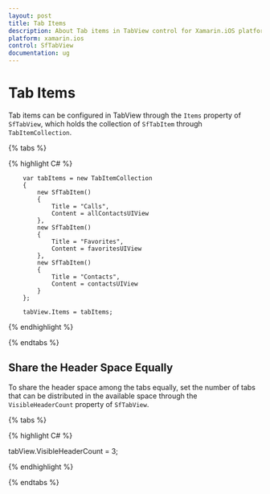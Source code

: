 ```yaml
---
layout: post
title: Tab Items
description: About Tab items in TabView control for Xamarin.iOS platform
platform: xamarin.ios
control: SfTabView
documentation: ug
---
```


# Tab Items

Tab items can be configured in TabView through the `Items` property of `SfTabView`, which holds the collection of `SfTabItem` through `TabItemCollection`.


{% tabs %}

{% highlight C# %}

        var tabItems = new TabItemCollection
        {
            new SfTabItem()
            {
                Title = "Calls",
                Content = allContactsUIView
            },
            new SfTabItem()
            {
                Title = "Favorites",
                Content = favoritesUIView
            },
            new SfTabItem()
            {
                Title = "Contacts",
                Content = contactsUIView
            }
        };

        tabView.Items = tabItems;
            

{% endhighlight %}

{% endtabs %}

## Share the Header Space Equally

To share the header space among the tabs equally, set the number of tabs that can be distributed in the available space through the `VisibleHeaderCount` property of `SfTabView`.

{% tabs %}

{% highlight C# %}

tabView.VisibleHeaderCount = 3;

{% endhighlight %}

{% endtabs %}



